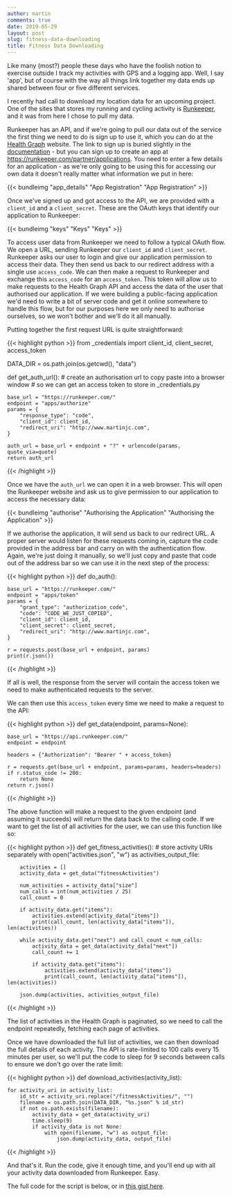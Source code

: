 ```yaml
---
author: martin
comments: true
date: 2019-05-29
layout: post
slug: fitness-data-downloading
title: Fitness Data Downloading
---
```


Like many (most?) people these days who have the foolish notion to exercise outside I track my activities with GPS and a logging app. Well, I say 'app', but of course with the way all things link together my data ends up shared between four or five different services. 

I recently had call to download my location data for an upcoming project. One of the sites that stores my running and cycling activity is [Runkeeper](https://www.runkeeper.com), and it was from here I chose to pull my data.

Runkeeper has an API, and if we're going to pull our data out of the service the first thing we need to do is sign up to use it, which you can do at the [Health Graph](https://runkeeper.com/developer/healthgraph/) website. The link to sign up is buried slightly in the [documentation](https://runkeeper.com/developer/healthgraph/registration-authorization) - but you can sign up to create an app at https://runkeeper.com/partner/applications. You need to enter a few details for an application - as we're only going to be using this for accessing our own data it doesn't really matter what information we put in here:

{{< bundleimg "app_details" "App Registration" "App Registration" >}}

Once we've signed up and got access to the API, we are provided with a `client_id` and a `client_secret`. These are the OAuth keys that identify our application to Runkeeper:

{{< bundleimg "keys" "Keys" "Keys" >}}

To access user data from Runkeeper we need to follow a typical OAuth flow. We open a URL, sending Runkeeper our `client_id` and `client_secret`. Runkeeper asks our user to login and give our application permission to access their data. They then send us back to our redirect address with a single use `access_code`. We can then make a request to Runkeeper and exchange this `access_code` for an `access_token`. This token will allow us to make requests to the Health Graph API and access the data of the user that authorised our application. If we were building a public-facing application we'd need to write a bit of server code and get it online somewhere to handle this flow, but for our purposes here we only need to authorise ourselves, so we won't bother and we'll do it all manually.

Putting together the first request URL is quite straightforward:

{{< highlight python >}}
from _credentials import client_id, client_secret, access_token

DATA_DIR = os.path.join(os.getcwd(), "data")


def get_auth_url():
    # create an authorisation url to copy paste into a browser window
    # so we can get an access token to store in _credentials.py

    base_url = "https://runkeeper.com/"
    endpoint = "apps/authorize"
    params = {
        "response_type": "code",
        "client_id": client_id,
        "redirect_uri": "http://www.martinjc.com",
    }

    auth_url = base_url + endpoint + "?" + urlencode(params, quote_via=quote)
    return auth_url
{{< /highlight >}}

Once we have the `auth_url` we can open it in a web browser. This will open the Runkeeper website and ask us to give permission to our application to access the necessary data:

{{< bundleimg "authorise" "Authorising the Application" "Authorising the Application" >}}

If we authorise the application, it will send us back to our redirect URL. A proper server would listen for these requests coming in, capture the code provided in the address bar and carry on with the authentication flow. Again, we're just doing it manually, so we'll just copy and paste that code out of the address bar so we can use it in the next step of the process:

{{< highlight python >}}
def do_auth():

    base_url = "https://runkeeper.com/"
    endpoint = "apps/token"
    params = {
        "grant_type": "authorization_code",
        "code": "CODE_WE_JUST_COPIED",
        "client_id": client_id,
        "client_secret": client_secret,
        "redirect_uri": "http://www.martinjc.com",
    }

    r = requests.post(base_url + endpoint, params)
    print(r.json())
{{< /highlight >}}

If all is well, the response from the server will contain the access token we need to make authenticated requests to the server.

We can then use this `access_token` every time we need to make a request to the API:

{{< highlight python >}}
def get_data(endpoint, params=None):

    base_url = "https://api.runkeeper.com/"
    endpoint = endpoint

    headers = {"Authorization": "Bearer " + access_token}

    r = requests.get(base_url + endpoint, params=params, headers=headers)
    if r.status_code != 200:
        return None
    return r.json()
{{< /highlight >}}

The above function will make a request to the given endpoint (and assuming it succeeds) will return the data back to the calling code. If we want to get the list of all activities for the user, we can use this function like so:

{{< highlight python >}}
def get_fitness_activities():
    # store activity URIs separately
    with open("activities.json", "w") as activities_output_file:

        activities = []
        activity_data = get_data("fitnessActivities")

        num_activities = activity_data["size"]
        num_calls = int(num_activities / 25)
        call_count = 0

        if activity_data.get("items"):
            activities.extend(activity_data["items"])
            print(call_count, len(activity_data["items"]), len(activities))

        while activity_data.get("next") and call_count < num_calls:
            activity_data = get_data(activity_data["next"])
            call_count += 1

            if activity_data.get("items"):
                activities.extend(activity_data["items"])
                print(call_count, len(activity_data["items"]), len(activities))

        json.dump(activities, activities_output_file)
{{< /highlight >}}

The list of activities in the Health Graph is paginated, so we need to call the endpoint repeatedly, fetching each page of activities.

Once we have downloaded the full list of activities, we can then download the full details of each activity. The API is rate-limited to 100 calls every 15 minutes per user, so we'll put the code to sleep for 9 seconds between calls to ensure we don't go over the rate limit:

{{< highlight python >}}
def download_activities(activity_list):

    for activity_uri in activity_list:
        id_str = activity_uri.replace("/fitnessActivities/", "")
        filename = os.path.join(DATA_DIR, "%s.json" % id_str)
        if not os.path.exists(filename):
            activity_data = get_data(activity_uri)
            time.sleep(9)
            if activity_data is not None:
                with open(filename, "w") as output_file:
                    json.dump(activity_data, output_file)
{{< /highlight >}}

And that's it. Run the code, give it enough time, and you'll end up with all your activity data downloaded from Runkeeper. Easy.

The full code for the script is below, or in [this gist here](https://gist.github.com/martinjc/0d54358e1ddae6f48f689e899506e570).

<script src="https://gist.github.com/martinjc/0d54358e1ddae6f48f689e899506e570.js"></script>